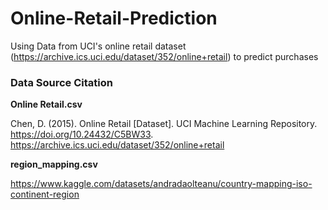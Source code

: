 # Online-Retail-Prediction
Using Data from UCI's online retail dataset (https://archive.ics.uci.edu/dataset/352/online+retail) to predict purchases


### Data Source Citation

**Online Retail.csv**

Chen, D. (2015). Online Retail [Dataset]. UCI Machine Learning Repository. https://doi.org/10.24432/C5BW33.
https://archive.ics.uci.edu/dataset/352/online+retail

**region_mapping.csv**

https://www.kaggle.com/datasets/andradaolteanu/country-mapping-iso-continent-region
